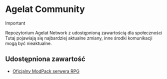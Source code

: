 # Agelat Community
> [!IMPORTANT]
> Repozytorium Agelat Network z udostępnioną zawartością dla społeczności
> Tutaj pojawiają się najbardziej aktualne zmiany, inne środki komunikacji mogą być nieaktualne.

## Udostępniona zawartość
- [Oficjalny ModPack serwera RPG](https://github.com/Mentonor/agelat-community/tree/35cb9075e1c7fbf745f0774936ef6485642f1b19/ModPack)
